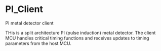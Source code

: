 # PI_Client
PI metal detector client

THis is a split architecture PI (pulse induction) metal detector. The client MCU handles critical timing functions and receives updates to timing parameters from the host MCU.
